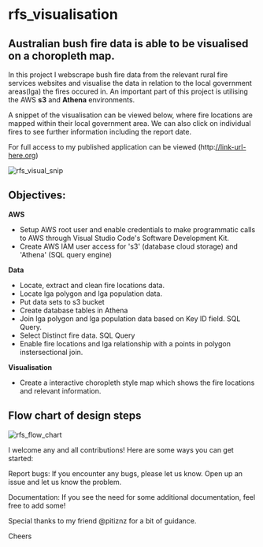 # rfs_visualisation 

## Australian bush fire data is able to be visualised on a choropleth map.


In this project I webscrape bush fire data from the relevant rural fire services websites and visualise the data in relation to the local government areas(lga) the fires occured in.
An important part of this project is utilising the AWS **s3** and **Athena** environments.

A snippet of the visualisation can be viewed below, where fire locations are mapped within their local government area.
We can also click on individual fires to see further information including the report date.

For full access to my published application can be viewed (http:[//link-url-here.org](http://172.20.10.3:8501/))

![rfs_visual_snip](https://user-images.githubusercontent.com/114447057/222874721-32062d9c-e3ac-43be-99b5-beebc29f2e28.png)

## Objectives: 
**AWS**
- Setup AWS root user and enable credentials to make programmatic calls to AWS through Visual Studio Code's Software Development Kit.
- Create AWS IAM user access for 's3' (database cloud storage) and 'Athena' (SQL query engine)

**Data**
- Locate, extract and clean fire locations data.
- Locate lga polygon and lga population data. 
- Put data sets to s3 bucket
- Create database tables in Athena
- Join lga polygon and lga population data based on Key ID field. SQL Query.
- Select Distinct fire data. SQL Query
- Enable fire locations and lga relationship with a points in polygon instersectional join.

**Visualisation**
- Create a interactive choropleth style map which shows the fire locations and relevant information. 

## Flow chart of design steps

![rfs_flow_chart](https://user-images.githubusercontent.com/114447057/224520360-659d40ab-bd14-42c5-bc9b-a68b40e02d32.png)

I welcome any and all contributions! Here are some ways you can get started:

Report bugs: If you encounter any bugs, please let us know. Open up an issue and let us know the problem.

Documentation: If you see the need for some additional documentation, feel free to add some!

Special thanks to my friend @pitiznz for a bit of guidance.

Cheers
